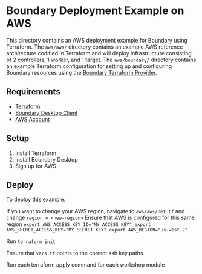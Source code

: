 # Boundary Deployment Example on AWS
This directory contains an AWS deployment example for Boundary using Terraform. The `aws/aws/` directory contains an example AWS reference architecture codified in Terraform and will deploy infrastructure consisting of 2 controllers, 1 worker, and 1 target. The `aws/boundary/` directory contains an example Terraform configuration for setting up and configuring Boundary resources using the [Boundary Terraform Provider](https://github.com/hashicorp/terraform-provider-boundary).

## Requirements
- [Terraform](https://www.terraform.io/downloads)
- [Boundary Desktop Client](https://www.boundaryproject.io/downloads)
- [AWS Account](https://aws.amazon.com/free/)

## Setup
1. Install Terraform
2. Install Boundary Desktop
3. Sign up for AWS

## Deploy
To deploy this example:

If you want to change your AWS region, navigate to `aws/aws/net.tf` and change `region = <new-region>`
Ensure that AWS is configured for this same region
    ```
    export AWS_ACCESS_KEY_ID="MY ACCESS KEY"
    export AWS_SECRET_ACCESS_KEY="MY SECRET KEY"
    export AWS_REGION="us-west-2"
    ```
   
Run `terraform init`

Ensure that `vars.tf` points to the correct ssh key paths

Run each terraform apply command for each workshop module